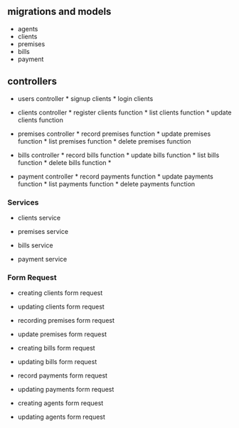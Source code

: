 ##   migrations and models

* agents 
* clients 
* premises 
* bills 
* payment 


## controllers 

* users controller 
        * signup clients 
        * login clients

* clients controller 
        * register clients function
        * list clients function
        * update clients function

* premises controller 
        * record premises function 
        * update premises function 
        * list premises function 
        * delete premises function

* bills controller 
        * record bills function
        * update bills function
        * list bills function
        * delete bills function
        *
* payment controller 
        * record payments function
        * update payments function
        * list payments function
        * delete payments function

### Services 

* clients service 

* premises service 

* bills service 

* payment service

### Form Request 

* creating clients form request 
* updating clients form request 

* recording premises form request 
* update premises form request

* creating bills form request
* updating bills form request

* record payments form request 
* updating payments form request

* creating agents form request
* updating agents form request

